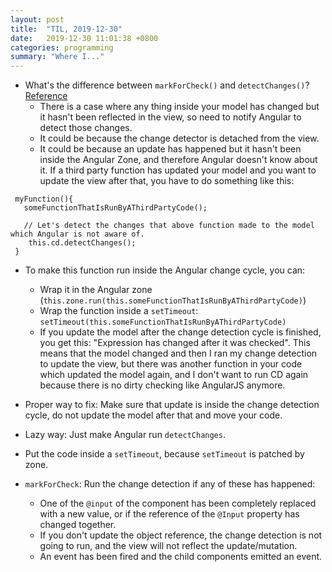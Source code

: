```yaml
---
layout: post
title:  "TIL, 2019-12-30"
date:   2019-12-30 11:01:38 +0800
categories: programming
summary: "Where I..."
---
```


- What's the difference between `markForCheck()` and `detectChanges()`? [Reference](https://stackoverflow.com/questions/41364386/whats-the-difference-between-markforcheck-and-detectchanges)
  - There is a case where any thing inside your model has changed but it hasn't been reflected in the view, so need to notify Angular to detect those changes.
  - It could be because the change detector is detached from the view.
  - It could be because an update has happened but it hasn't been inside the Angular Zone, and therefore Angular doesn't know about it. If a third party function has updated your model and you want to update the view after that, you have to do something like this:

```
 myFunction(){
   someFunctionThatIsRunByAThirdPartyCode();

   // Let's detect the changes that above function made to the model which Angular is not aware of.
    this.cd.detectChanges();
 }
```

- To make this function run inside the Angular change cycle, you can:
  - Wrap it in the Angular zone (`this.zone.run(this.someFunctionThatIsRunByAThirdPartyCode)`)
  - Wrap the function inside a `setTimeout`: `setTimeout(this.someFunctionThatIsRunByAThirdPartyCode)`
  - If you update the model after the change detection cycle is finished, you get this: "Expression has changed after it was checked". This means that the model changed and then I ran my change detection to update the view, but there was another function in your code which updated the model again, and I don't want to run CD again because there is no dirty checking like AngularJS anymore.
- Proper way to fix: Make sure that update is inside the change detection cycle, do not update the model after that and move your code.
- Lazy way: Just make Angular run `detectChanges`.
- Put the code inside a `setTimeout`, because `setTimeout` is patched by zone.

- `markForCheck`: Run the change detection if any of these has happened:
  - One of the `@input` of the component has been completely replaced with a new value, or if the reference of the `@Input` property has changed together.
  - If you don't update the object reference, the change detection is not going to run, and the view will not reflect the update/mutation.
  - An event has been fired and the child components emitted an event.

